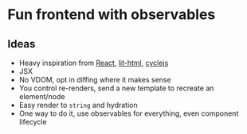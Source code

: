 # Fun frontend with observables

## Ideas

- Heavy inspiration from [React](https://reactjs.org/), [lit-html](https://lit-html.polymer-project.org/), [cyclejs](https://cycle.js.org/)
- JSX
- No VDOM, opt in diffing where it makes sense
- You control re-renders, send a new template to recreate an element/node
- Easy render to `string` and hydration
- One way to do it, use observables for everything, even component lifecycle
